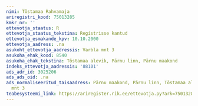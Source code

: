 ```yaml
---
nimi: Tõstamaa Rahvamaja
ariregistri_kood: 75013285
kmkr_nr: ''
ettevotja_staatus: R
ettevotja_staatus_tekstina: Registrisse kantud
ettevotja_esmakande_kpv: 10.10.2000
ettevotja_aadress: .na
asukoht_ettevotja_aadressis: Varbla mnt 3
asukoha_ehak_kood: 8540
asukoha_ehak_tekstina: Tõstamaa alevik, Pärnu linn, Pärnu maakond
indeks_ettevotja_aadressis: '88101'
ads_adr_id: 3025206
ads_ads_oid: .na
ads_normaliseeritud_taisaadress: Pärnu maakond, Pärnu linn, Tõstamaa alevik, Varbla
  mnt 3
teabesysteemi_link: https://ariregister.rik.ee/ettevotja.py?ark=75013285&ref=rekvisiidid
---
```

